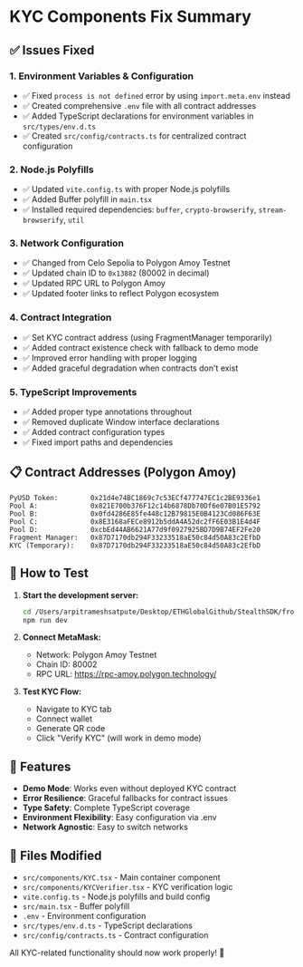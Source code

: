 # KYC Components Fix Summary

## ✅ Issues Fixed

### 1. **Environment Variables & Configuration**
- ✅ Fixed `process is not defined` error by using `import.meta.env` instead
- ✅ Created comprehensive `.env` file with all contract addresses
- ✅ Added TypeScript declarations for environment variables in `src/types/env.d.ts`
- ✅ Created `src/config/contracts.ts` for centralized contract configuration

### 2. **Node.js Polyfills**
- ✅ Updated `vite.config.ts` with proper Node.js polyfills
- ✅ Added Buffer polyfill in `main.tsx`
- ✅ Installed required dependencies: `buffer`, `crypto-browserify`, `stream-browserify`, `util`

### 3. **Network Configuration**
- ✅ Changed from Celo Sepolia to Polygon Amoy Testnet
- ✅ Updated chain ID to `0x13882` (80002 in decimal)
- ✅ Updated RPC URL to Polygon Amoy
- ✅ Updated footer links to reflect Polygon ecosystem

### 4. **Contract Integration**
- ✅ Set KYC contract address (using FragmentManager temporarily)
- ✅ Added contract existence check with fallback to demo mode
- ✅ Improved error handling with proper logging
- ✅ Added graceful degradation when contracts don't exist

### 5. **TypeScript Improvements**
- ✅ Added proper type annotations throughout
- ✅ Removed duplicate Window interface declarations
- ✅ Added contract configuration types
- ✅ Fixed import paths and dependencies

## 📋 Contract Addresses (Polygon Amoy)

```
PyUSD Token:        0x21d4e74BC1869c7c53ECf477747EC1c2BE9336e1
Pool A:             0x821E700b376F12c14b6878Db70Df6e07B01E5792
Pool B:             0x0fd4286E85fe448c12B79815E0B4123Cd086F63E
Pool C:             0x8E3168aFECe8912b5ddA4A52dc2fF6E03B1E4d4F
Pool D:             0xcbEd44AB6621A77d9f0927925BD7D9B74EF2Fe20
Fragment Manager:   0x87D7170db294F33233518aE50c84d50A83c2EfbD
KYC (Temporary):    0x87D7170db294F33233518aE50c84d50A83c2EfbD
```

## 🚀 How to Test

1. **Start the development server:**
   ```bash
   cd /Users/arpitrameshsatpute/Desktop/ETHGlobalGithub/StealthSDK/frontend/StealthSDk
   npm run dev
   ```

2. **Connect MetaMask:**
   - Network: Polygon Amoy Testnet
   - Chain ID: 80002
   - RPC URL: https://rpc-amoy.polygon.technology/

3. **Test KYC Flow:**
   - Navigate to KYC tab
   - Connect wallet
   - Generate QR code
   - Click "Verify KYC" (will work in demo mode)

## 🔧 Features

- **Demo Mode**: Works even without deployed KYC contract
- **Error Resilience**: Graceful fallbacks for contract issues
- **Type Safety**: Complete TypeScript coverage
- **Environment Flexibility**: Easy configuration via .env
- **Network Agnostic**: Easy to switch networks

## 📁 Files Modified

- `src/components/KYC.tsx` - Main container component
- `src/components/KYCVerifier.tsx` - KYC verification logic
- `vite.config.ts` - Node.js polyfills and build config
- `src/main.tsx` - Buffer polyfill
- `.env` - Environment configuration
- `src/types/env.d.ts` - TypeScript declarations
- `src/config/contracts.ts` - Contract configuration

All KYC-related functionality should now work properly! 🎉